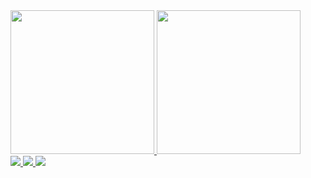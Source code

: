 <div>
  <a href="https://github.com/jharede22"/>
    <img height=230cm src="https://github-readme-stats.vercel.app/api?username=jharede22&theme=midnight-purple&show_icons=true&border_color=660099"/>
    <img height=230cm src="https://github-readme-stats.vercel.app/api/top-langs/?username=jharede22&theme=midnight-purple&show_icons=true&border_color=660099"/>
</div>
                                                                                                                                      
<div>
  <a href="https://discord.com/users/209356876972818433/" target="_blank"/>                                                                                                         <img src="https://img.shields.io/badge/Discord-7289DA?style=for-the-badge&logo=discord&logoColor=white"/>
  <a href="https://www.linkedin.com/in/jharede-emmanuel-tahara-gon%C3%A7alves-95a0611ab/" target="_blank"/>
    <img src="https://img.shields.io/badge/LinkedIn-0077B5?style=for-the-badge&logo=linkedin&logoColor=white"/>
  <a href="mailto:jharedetaharaa@gmail.com" target="_blank"/>
    <img src="https://img.shields.io/badge/Gmail-D14836?style=for-the-badge&logo=gmail&logoColor=white"/>        
</div>
